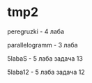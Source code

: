 # tmp2
peregruzki - 4 лаба

parallelogramm - 3 лаба

5labaS - 5 лаба задача 13

5laba12 - 5 лаба задача 12
